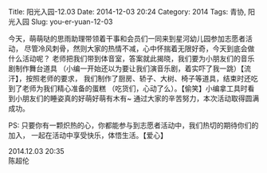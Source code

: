 Title: 阳光入园-12.03
Date: 2014-12-03 20:24
Category: 2014
Tags: 青协, 阳光入园
Slug: you-er-yuan-12-03

今天，萌萌哒的思雨助理带领着干事和会员们一同来到星河幼儿园参加志愿者活动，
尽管冷风刺骨，然则大家的热情不减，心中怀揣着无限好奇，今天到底会做什么活动呢？
老师把我们带到体音室，答案就此揭晓，我们要为小朋友们的音乐剧制作舞台道具
（小编一开始还以为要让我们演音乐剧，着实吓了我一跳）【流汗】，按照老师的要求，
我们制作了厨房、轿子、大树、椅子等道具，结束时还吃到了老师为我们精心准备的蛋糕
（吃货们，心动了么）。【偷笑】小编拿工具时看到小朋友们的睡姿真的好萌好萌有木有~
通过大家的辛苦努力，本次活动取得圆满成功。

PS: 只要你有一颗炽热的心，你都能参与到志愿者活动中，我们热切的期待你们的加入，
一起在活动中享受快乐，体悟生活。【爱心】


2014.12.03 20:35  
陈超伦


